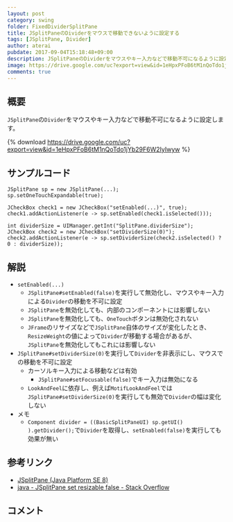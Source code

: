 ```yaml
---
layout: post
category: swing
folder: FixedDividerSplitPane
title: JSplitPaneのDividerをマウスで移動できないように設定する
tags: [JSplitPane, Divider]
author: aterai
pubdate: 2017-09-04T15:18:48+09:00
description: JSplitPaneのDividerをマウスやキー入力などで移動不可になるように設定します。
image: https://drive.google.com/uc?export=view&id=1eHpxPFoB6tM1nQoTdo1jYb29F6W2IyIwyw
comments: true
---
```

## 概要
`JSplitPane`の`Divider`をマウスやキー入力などで移動不可になるように設定します。

{% download https://drive.google.com/uc?export=view&id=1eHpxPFoB6tM1nQoTdo1jYb29F6W2IyIwyw %}

## サンプルコード
<pre class="prettyprint"><code>JSplitPane sp = new JSplitPane(...);
sp.setOneTouchExpandable(true);

JCheckBox check1 = new JCheckBox("setEnabled(...)", true);
check1.addActionListener(e -&gt; sp.setEnabled(check1.isSelected()));

int dividerSize = UIManager.getInt("SplitPane.dividerSize");
JCheckBox check2 = new JCheckBox("setDividerSize(0)");
check2.addActionListener(e -&gt; sp.setDividerSize(check2.isSelected() ? 0 : dividerSize));
</code></pre>

## 解説
- `setEnabled(...)`
    - `JSplitPane#setEnabled(false)`を実行して無効化し、マウスやキー入力による`Divider`の移動を不可に設定
    - `JSplitPane`を無効化しても、内部のコンポーネントには影響しない
    - `JSplitPane`を無効化しても、`OneTouch`ボタンは無効化されない
    - `JFrame`のリサイズなどで`JSplitPane`自体のサイズが変化したとき、`ResizeWeight`の値によって`Divider`が移動する場合があるが、`JSplitPane`を無効化してもこれには影響しない
- `JSplitPane#setDividerSize(0)`を実行して`Divider`を非表示にし、マウスでの移動を不可に設定
    - カーソルキー入力による移動などは有効
        - `JSplitPane#setFocusable(false)`でキー入力は無効になる
    - `LookAndFeel`に依存し、例えば`MotifLookAndFeel`では`JSplitPane#setDividerSize(0)`を実行しても無効で`Divider`の幅は変化しない
- メモ
    - `Component divider = ((BasicSplitPaneUI) sp.getUI() ).getDivider();`で`Divider`を取得し、`setEnabled(false)`を実行しても効果が無い

<!-- dummy comment line for breaking list -->

## 参考リンク
- [JSplitPane (Java Platform SE 8)](https://docs.oracle.com/javase/jp/8/docs/api/javax/swing/JSplitPane.html)
- [java - JSplitPane set resizable false - Stack Overflow](https://stackoverflow.com/questions/7065309/jsplitpane-set-resizable-false)

<!-- dummy comment line for breaking list -->

## コメント
